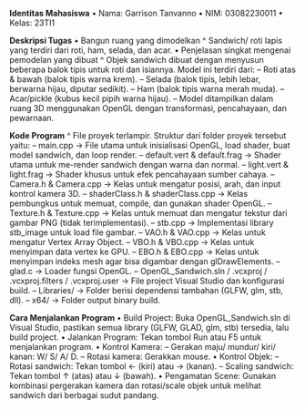 **Identitas Mahasiswa**
•	Nama: Garrison Tanvanno 
•	NIM: 03082230011
•	Kelas: 23TI1

**Deskripsi Tugas**
•	Bangun ruang yang dimodelkan
  ^ Sandwich/ roti lapis yang terdiri dari roti, ham, selada, dan acar.
•	Penjelasan singkat mengenai pemodelan yang dibuat
  ^ Objek sandwich dibuat dengan menyusun beberapa balok tipis untuk roti dan isiannya. Model ini terdiri dari:
    –	Roti atas & bawah (balok tipis warna krem).
    –	Selada (balok tipis, lebih lebar, berwarna hijau, diputar sedikit).
    –	Ham (balok tipis warna merah muda).
    –	Acar/pickle (kubus kecil pipih warna hijau).
    –	Model ditampilkan dalam ruang 3D menggunakan OpenGL dengan transformasi, pencahayaan, dan pewarnaan.

**Kode Program**
^ File proyek terlampir. Struktur dari folder proyek tersebut yaitu:
  –	main.cpp → File utama untuk inisialisasi OpenGL, load shader, buat model sandwich, dan loop render.
  –	default.vert & default.frag → Shader utama untuk me-render sandwich dengan warna dan normal.
  –	light.vert & light.frag → Shader khusus untuk efek pencahayaan sumber cahaya.
  –	Camera.h & Camera.cpp → Kelas untuk mengatur posisi, arah, dan input kontrol kamera 3D.
  –	shaderClass.h & shaderClass.cpp → Kelas pembungkus untuk memuat, compile, dan gunakan shader OpenGL.
  –	Texture.h & Texture.cpp → Kelas untuk memuat dan mengatur tekstur dari gambar PNG (tidak terimplementasi).
  –	stb.cpp → Implementasi library stb_image untuk load file gambar.
  –	VAO.h & VAO.cpp → Kelas untuk mengatur Vertex Array Object.
  –	VBO.h & VBO.cpp → Kelas untuk menyimpan data vertex ke GPU.
  –	EBO.h & EBO.cpp → Kelas untuk menyimpan indeks mesh agar bisa digambar dengan glDrawElements.
  –	glad.c → Loader fungsi OpenGL.
  –	OpenGL_Sandwich.sln / .vcxproj / .vcxproj.filters / .vcxproj.user → File project Visual Studio dan konfigurasi build.
  –	Libraries/ → Folder berisi dependensi tambahan (GLFW, glm, stb, dll).
  –	x64/ → Folder output binary build.

**Cara Menjalankan Program**
•	Build Project: Buka OpenGL_Sandwich.sln di Visual Studio, pastikan semua library (GLFW, GLAD, glm, stb) tersedia, lalu build project.
•	Jalankan Program: Tekan tombol Run atau F5 untuk menjalankan program.
•	Kontrol Kamera:
  –	Gerakan maju/ mundur/ kiri/ kanan: W/ S/ A/ D.
  –	Rotasi kamera: Gerakkan mouse.
•	Kontrol Objek:
  –	Rotasi sandwich: Tekan tombol ← (kiri) atau → (kanan).
  –	Scaling sandwich: Tekan tombol ↑ (atas) atau ↓ (bawah).
•	Pengamatan Scene: Gunakan kombinasi pergerakan kamera dan rotasi/scale objek untuk melihat sandwich dari berbagai sudut pandang.

